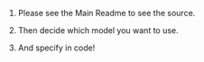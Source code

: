 1. Please see the Main Readme to see the source.

2. Then decide which model you want to use.

3. And specify in code!

